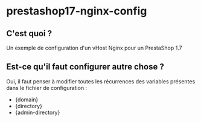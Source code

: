 # prestashop17-nginx-config

## C'est quoi ?
Un exemple de configuration d'un vHost Nginx pour un PrestaShop 1.7


## Est-ce qu'il faut configurer autre chose ?
Oui, il faut penser à modifier toutes les récurrences des variables présentes dans le fichier de configuration :
  - {domain}
  - {directory}
  - {admin-directory}
